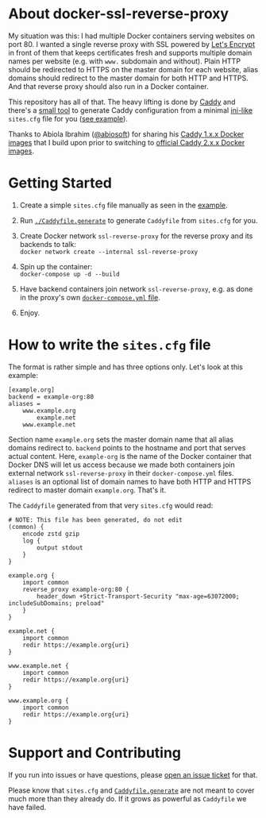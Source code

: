 # About docker-ssl-reverse-proxy

My situation was this:
I had multiple Docker containers serving websites on port 80.
I wanted a single reverse proxy with SSL powered by
[Let's Encrypt](https://letsencrypt.org/)
in front of them that keeps certificates fresh and supports
multiple domain names per website (e.g. with `www.` subdomain and without).
Plain HTTP should be redirected to HTTPS on the master domain for each website,
alias domains should redirect to the master domain for both HTTP and HTTPS.
And that reverse proxy should also run in a Docker container.

This repository has all of that.  The heavy lifting is done by
[Caddy](https://caddyserver.com/)
and there's a [small tool](Caddyfile.generate) to generate Caddy configuration
from a minimal
[ini-like](https://docs.python.org/3/library/configparser.html)
`sites.cfg` file for you ([see example](sites.cfg.EXAMPLE.gentoo-ev)).

Thanks to Abiola Ibrahim ([@abiosoft](https://github.com/abiosoft))
for sharing his
[Caddy 1.x.x Docker images](https://github.com/abiosoft/caddy-docker)
that I build upon prior to switching to
[official Caddy 2.x.x Docker images](https://hub.docker.com/_/caddy).


# Getting Started

  1. Create a simple `sites.cfg` file manually
     as seen in the [example](sites.cfg.EXAMPLE.gentoo-ev).

  2. Run [`./Caddyfile.generate`](Caddyfile.generate)
     to generate `Caddyfile` from `sites.cfg` for you.

  3. Create Docker network `ssl-reverse-proxy` for the reverse proxy
     and its backends to talk:<br>
     `docker network create --internal ssl-reverse-proxy`

  4. Spin up the container:<br>
     `docker-compose up -d --build`

  5. Have backend containers join network `ssl-reverse-proxy`,
     e.g. as done in the proxy's own
     [`docker-compose.yml` file](docker-compose.yml).

  6. Enjoy.


# How to write the `sites.cfg` file

The format is rather simple and has three options only.
Let's look at this example:

    [example.org]
    backend = example-org:80
    aliases =
        www.example.org
            example.net
        www.example.net

Section name `example.org` sets the master domain name that all alias domains
redirect to.  `backend` points to the hostname and port that serves actual
content.  Here, `example-org` is the name of the Docker container that
Docker DNS will let us access because we made both containers join external
network `ssl-reverse-proxy` in their `docker-compose.yml` files.
`aliases` is an optional list of domain names to have both HTTP and HTTPS
redirect to master domain `example.org`.  That's it.

The `Caddyfile` generated from that very `sites.cfg` would read:

    # NOTE: This file has been generated, do not edit
    (common) {
        encode zstd gzip
        log {
            output stdout
        }
    }

    example.org {
        import common
        reverse_proxy example-org:80 {
            header_down +Strict-Transport-Security "max-age=63072000; includeSubDomains; preload"
        }
    }

    example.net {
        import common
        redir https://example.org{uri}
    }

    www.example.net {
        import common
        redir https://example.org{uri}
    }

    www.example.org {
        import common
        redir https://example.org{uri}
    }


# Support and Contributing

If you run into issues or have questions, please
[open an issue ticket](https://github.com/hartwork/docker-ssl-reverse-proxy/issues)
for that.

Please know that `sites.cfg` and [`Caddyfile.generate`](Caddyfile.generate)
are not meant to cover much more than they already do.  If it grows as powerful
as `Caddyfile` we have failed.
